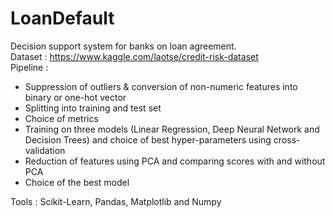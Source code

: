 # LoanDefault

Decision support system for banks on loan agreement. 
<br/>
Dataset : https://www.kaggle.com/laotse/credit-risk-dataset
<br/> Pipeline : 
- Suppression of outliers & conversion of non-numeric features into binary or one-hot vector
- Splitting into training and test set
- Choice of metrics 
- Training on three models (Linear Regression, Deep Neural Network and Decision Trees) and choice of best hyper-parameters using cross-validation
- Reduction of features using PCA and comparing scores with and without PCA
- Choice of the best model 

Tools : Scikit-Learn, Pandas, Matplotlib and Numpy
